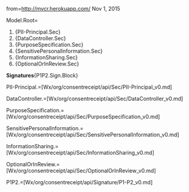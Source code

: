 from=http://mvcr.herokuapp.com/  Nov 1, 2015

Model.Root=<ol><li>{PII-Principal.Sec}<li>{DataController.Sec}<li>{PurposeSpecification.Sec}<li>{SensitivePersonalInformation.Sec}<li>{InformationSharing.Sec}<li>{OptionalOrInReview.Sec}</ol><b>Signatures</b>{P1P2.Sign.Block}

PII-Principal.=[Wx/org/consentreceipt/api/Sec/PII-Principal_v0.md]

DataController.=[Wx/org/consentreceipt/api/Sec/DataController_v0.md]

PurposeSpecification.=[Wx/org/consentreceipt/api/Sec/PurposeSpecification_v0.md]

SensitivePersonalInformation.=[Wx/org/consentreceipt/api/Sec/SensitivePersonalInformation_v0.md]

InformationSharing.=[Wx/org/consentreceipt/api/Sec/InformationSharing_v0.md]

OptionalOrInReview.=[Wx/org/consentreceipt/api/Sec/OptionalOrInReview_v0.md]

P1P2.=[Wx/org/consentreceipt/api/Signature/P1-P2_v0.md]